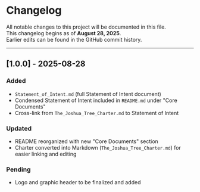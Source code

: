 # Changelog

All notable changes to this project will be documented in this file.  
This changelog begins as of **August 28, 2025**.  
Earlier edits can be found in the GitHub commit history.  

---

## [1.0.0] - 2025-08-28
### Added
- `Statement_of_Intent.md` (full Statement of Intent document)  
- Condensed Statement of Intent included in `README.md` under "Core Documents"  
- Cross-link from `The_Joshua_Tree_Charter.md` to Statement of Intent  

### Updated
- README reorganized with new "Core Documents" section  
- Charter converted into Markdown (`The_Joshua_Tree_Charter.md`) for easier linking and editing  

### Pending
- Logo and graphic header to be finalized and added  
